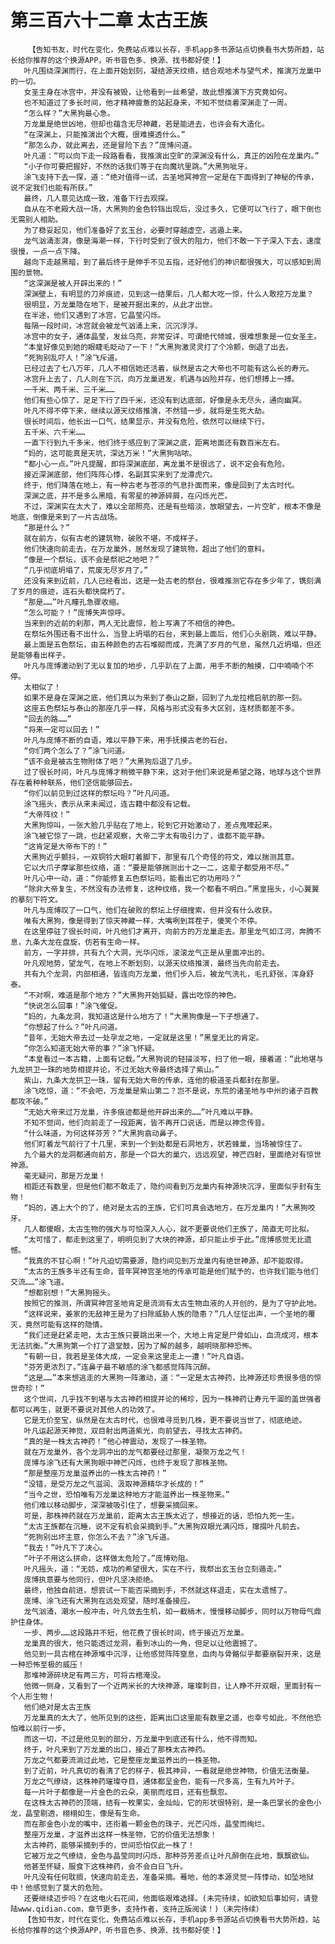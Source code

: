 # 第三百六十二章 太古王族
        【告知书友，时代在变化，免费站点难以长存，手机app多书源站点切换看书大势所趋，站长给你推荐的这个换源APP，听书音色多、换源、找书都好使！】
       叶凡围绕深渊而行，在上面开始划刻，凝结源天纹络，结合观地术与望气术，推演万龙巢中的一切。
       女圣主身在冰宫中，并没有被毁，让他看到一丝希望，故此想推演下方究竟如何。
       也不知道过了多长时间，他才精神疲惫的站起身来，不知不觉绕着深渊走了一周。
       “怎么样？”大黑狗最心急。
       万龙巢是绝世凶地，但却也蕴含无尽神藏，若是能进去，也许会有大造化。
       “在深渊上，只能推演出个大概，很难摸透什么。”
       “那怎么办，就此离去，还是冒险下去？”庞博问道。
       叶凡道：“可以向下走一段路看看，我推演出空旷的深渊没有什么，真正的凶险在龙巢内。”
       “小子你可要把握好，不然的话我们等于在向魔坑里跳。”大黑狗呲牙。
       涂飞支持下去一探，道：“绝对值得一试，古圣地冥神宫一定是在下面得到了神秘的传承，说不定我们也能有所获。”
       最终，几人意见达成一致，准备下行去观探。
       自从在不老殿大战一场，大黑狗的金色铃铛出现后，没过多久，它便可以飞行了，眼下倒也无需别人相助。
       为了稳妥起见，他们准备好了玄玉台，必要时穿越虚空，逃遁上来。
       龙气汹涌澎湃，像是海潮一样，下行时受到了很大的阻力，他们不敢一下子深入下去，速度很慢，一点一点下降。
       越向下走越黑暗，到了最后终于是伸手不见五指，还好他们的神识都很强大，可以感知到周围的景物。
       “这深渊是被人开辟出来的！”
       深渊壁上，有明显的刀斧痕迹，见到这一结果后，几人都大吃一惊，什么人敢挖万龙巢？
       很明显，万龙巢隐在地下，是被开掘出来的，从此才出世。
       在半途，他们又遇到了冰宫，它晶莹闪烁。
       每隔一段时间，冰宫就会被龙气汹涌上来，沉沉浮浮。
       冰宫中的女子，通体晶莹，发丝乌亮，非常安详，可谓绝代倾城，很难想象是一位女圣主。
       “本皇好像见到她的眼睫毛眨动了一下！”大黑狗激灵灵打了个冷颤，倒退了出去。
       “死狗别乱吓人！”涂飞斥道。
       已经过去了七八万年，几人不相信她还活着，纵然是古之大帝也不可能有这么长的寿元。
       冰宫升上去了，几人则在下沉，向万龙巢进发，机遇与凶险并存，他们想搏上一搏。
       一千米、两千米、三千米……
       他们有些心惊了，足足下行了四千米，还没有到达底部，好像是永无尽头，通向幽冥。
       叶凡不得不停下来，继续以源天纹络推演，不然错一步，就将是生死大劫。
       很长时间后，他长出一口气，结果显示，并没有危险，依然可以继续下行。
       五千米、六千米……
       一直下行到九千多米，他们终于感应到了深渊之底，距离地面还有数百米左右。
       “妈的，这可能真是天坑，深达万米！”大黑狗咕哝。
       “都小心一点。”叶凡提醒，即将深渊底部，离龙巢不是很远了，说不定会有危险。
       接近深渊底部，他们阵阵心悸，名副其实来到了龙潭虎穴。
       终于，他们降落在地上，有一种古老与苍凉的气息扑面而来，像是回到了太古时代。
       深渊之底，并不是多么黑暗，有零星的神源碎屑，在闪烁光芒。
       不过，深渊实在太大了，难以全部照亮，还是有些暗淡，放眼望去，一片空旷，根本不像是地底，倒像是来到了一片古战场。
       “那是什么？”
       就在前方，似有古老的建筑物，破败不堪，不成样子。
       他们快速向前走去，在万龙巢外，居然发现了建筑物，超出了他们的意料。
       “像是一个祭坛，该不会是祭祀之地吧？”
       “几乎彻底坍塌了，荒废无尽岁月了。”
       还没有来到近前，几人已经看出，这是一处古老的祭台，很难推测它存在多少年了，镌刻满了岁月的痕迹，连石头都快腐朽了。
       “那是……”叶凡瞳孔急骤收缩。
       “怎么可能？！”庞博失声惊呼。
       当来到的近前的刹那，两人无比震惊，脸上写满了不相信的神色。
       在祭坛外围还看不出什么，当登上坍塌的石台，来到最上面后，他们心头剧跳，难以平静。
       最上面是五色祭坛，由五种颜色的古石堆砌而成，充满了岁月的气息，虽然几近坍塌，但还是能够看出样子。
       叶凡与庞博激动到了无以复加的地步，几乎趴在了上面，用手不断的触摸，口中喃喃个不停。
       太相似了！
       如果不是身在深渊之底，他们真以为来到了泰山之巅，回到了九龙拉棺启航的那一刻。
       这座五色祭坛与泰山的那座几乎一样，风格与形式没有多大区别，连材质都差不多。
       “回去的路……”
       “将来一定可以回去！”
       叶凡与庞博不断的自语，难以平静下来，用手抚摸古老的石台。
       “你们两个怎么了？”涂飞问道。
       “该不会是被古生物附体了吧？”大黑狗后退了几步。
       过了很长时间，叶凡与庞博才稍微平静下来，这对于他们来说是希望之路，地球与这个世界存在着种种联系，他们坚信能够回去。
       “你们以前见到过这样的祭坛吗？”叶凡问道。
       涂飞摇头，表示从来未闻过，连古籍中都没有记载。
       “大帝阵纹！”
       大黑狗惊叫，一张大脸几乎贴在了地上，轮到它开始激动了，差点鬼嚎起来。
       涂飞被它惊了一跳，也赶紧观察，大帝二字太有吸引力了，谁都不能平静。
       “这肯定是大帝布下的！”
       大黑狗近乎颤抖，一双铜铃大眼盯着脚下，那里有几个奇怪的符文，难以揣测其意。
       它以大爪子摩挲那些纹络，道：“要是能够揣测出十之一二，这辈子都受用不尽。”
       叶凡心中一动，道：“你能修复五色祭坛吗，能看出它的功用吗？”
       “除非大帝复生，不然没有办法修复，这种纹络，我一个都看不明白。”黑皇摇头，小心翼翼的摹刻下符文。
       叶凡与庞博叹了一口气，他们在破败的祭坛上仔细搜索，但并没有什么收获。
       唯有大黑狗，像是得到了惊天神藏一样，大嘴咧到耳茬子，傻笑个不停。
       在这里停驻了很长时间，叶凡他们才离开，向前方的万龙巢走去。那里龙气如江河，奔腾不息，九条大龙在盘旋，仿若有生命一样。
       前方，一字并排，共有九个大洞，光华闪烁，滚滚龙气正是从里面冲出的。
       叶凡观地势，望龙气，在地上不断划刻，以源天纹络推演，最终当先向前走去。
       共有九个龙洞，内部相通，皆连向万龙巢，他们步入后，被龙气洗礼，毛孔舒张，浑身舒泰。
       “不对啊，难道是那个地方？”大黑狗开始狐疑，露出吃惊的神色。
       “快说怎么回事！”涂飞催促。
       “妈的，九条龙洞，我知道这是什么地方了！”大黑狗像是一下子想通了。
       “你想起了什么？”叶凡问道。
       “昔年，无始大帝去过一处孕龙之地，一定就是这里！”黑皇无比的肯定。
       “你怎么知道无始大帝的事？”涂飞怀疑。
       “本皇看过一本古籍，上面有记载。”大黑狗说的轻描淡写，扫了他一眼，接着道：“此地堪与九龙拱卫一珠的地势相提并论，不过无始大帝最终选择了紫山。”
       紫山，九条大龙拱卫一珠，留有无始大帝的传承，连他的极道圣兵都封在那里。
       涂飞吃惊，道：“不会吧，万龙巢是紫山第二？岂不是说，东荒的诸圣地与中州的诸子百教都攻不破。”
       “无始大帝来过万龙巢，许多痕迹都是他开辟出来的……”叶凡难以平静。
       不知不觉间，他们向前走了一段距离，皆不再开口说话，而是以神念传音。
       “什么味道，为何这样芬芳？”大黑狗翕动鼻子。
       他们盯着龙气前行了十几里，来到一个到处都是石洞地方，状若蜂巢，当场被惊住了。
       九个最大的龙洞都通向前方，那是一个巨大的巢穴，远远观望，神芒四射，里面绝对有惊世神源。
       毫无疑问，那是万龙巢！
       相距还有数里，但是他们都不敢走了，隐约间看到万龙巢内有神源块沉浮，里面似乎封有生物！
       “妈的，遇上大个的了，绝对是太古的王族，它们可真会选地方，在万龙巢内！”大黑狗咬牙。
       几人都傻眼，太古生物的强大与可怕深入人心，就不更要说他们王族了，简直无可比拟。
       “太可惜了，都走到这里了，明明见到了大块的神源，却只能止步于此。”庞博感觉无比遗憾。
       “我真的不甘心啊！”叶凡迫切需要源，隐约间见到万龙巢内有绝世神源，却不能取得。
       “太古的王族多半还有生命，昔年冥神宫圣地的传承可能是他们赋予的，也许我们能与他们交流……”涂飞道。
       “想都别想！”大黑狗摇头。
       按照它的推测，所谓冥神宫圣地肯定是流淌有太古生物血液的人开创的，是为了守护此地。
       “这样说来，姜家的无敌神王是为了扫除威胁人族的隐患？”几人怔怔出声，一个圣地的覆灭，竟然可能有这样的隐情。
       “我们还是赶紧走吧，太古王族只要跳出来一个，大地上肯定是尸骨如山，血流成河，根本无法抗衡。”大黑狗第一个打了退堂鼓，因为了解的越多，越明晓那种恐怖。
       “有朝一日，我若是圣体大成，一定会来这里走上一遭！”叶凡自语。
       “芬芳更浓烈了。”连鼻子最不敏感的涂飞都感觉阵阵沉醉。
       “这是……”本来想逃走的大黑狗一阵激动，道：“一定是太古神药，比神源还珍贵很多倍的惊世奇珍！”
       这个世间，几乎找不到堪与太古神药相提并论的稀珍，因为一株神药让寿元干涸的盖世强者都可以再生，就更不要说对其他人的功效了。
       它是无价至宝，纵然是在太古时代，也很难寻觅到几株，更不要说当世了，彻底绝迹。
       叶凡运起源天神觉，双目射出两道紫光，向前望去，寻找太古神药。
       “真的是一株太古神药！”他心神震动，发现了一株圣物。
       就在万龙巢外，各个龙洞冲出的龙气都要经过那里，凝聚万龙之气！
       庞博与涂飞还有大黑狗眼中神芒闪烁，也终于发现了那株圣物。
       “那是整座万龙巢滋养出的一株太古神药！”
       “没错，是受万龙之气滋润、汲取神源精华才长成的！”
       “当今之世，恐怕唯有万龙巢这种地方才能滋养出一株圣物来。”
       他们难以移动脚步，深深被吸引住了，想要采摘回来。
       可是，那株神药就在万龙巢前，距离太古王族太近了，想接近的话，恐怕九死一生。
       “太古王族都在沉睡，说不定有机会采摘到手。”大黑狗双眼光满闪烁，撺掇叶凡前去。
       “死狗别出坏主意，你怎么不去？”涂飞斥道。
       “我去！”叶凡下了决心。
       “叶子不用这么拼命，这样做太危险了。”庞博劝阻。
       叶凡摇头，道：“无妨，成功的希望很大，实在不行，我祭出玄玉台立刻遁走。”
       庞博执意要与他同行，但叶凡坚决拒绝。
       最终，他独自前进，想尝试一下能否采摘到手，不然就这样退走，实在太遗憾了。
       庞博、涂飞还有大黑狗在远处观望，随时准备接应。
       龙气汹涌，潮水一般冲击，叶凡敛去生机，如一截槁木，慢慢移动脚步，同时以万物母气鼎护住身体。
       一步、两步……这段路并不短，他花费了很长时间，终于接近万龙巢。
       龙巢真的很大，他只能透过龙洞，看到冰山的一角，但足以让他震撼了。
       他见到一具古棺在神源堆中沉浮，让他感觉阵阵窒息，血肉与骨骼似乎都要崩裂开来，这是一种恐怖至极的威压！
       那堆神源碎块足有两三方，可将古棺淹没。
       他微一侧身，又看到了一个近两米长的大块神源，璀璨刺目，让人睁不开双眼，里面封有一个人形生物！
       他们绝对是太古王族
       万龙巢真的太大了，他所见到的这些，距离出口这里能有数里之遥，也幸亏如此，不然他恐怕难以前行一步。
       而这一切，不过是他见到的部分，万龙巢中到底还有什么，他不得而知。
       终于，叶凡来到了万龙巢的出口，接近了那株太古神药。
       万龙之气都要流淌过此地，它是整座龙巢滋养出的一株圣物。
       到了近前，叶凡真切的看清了它的样子，极其神异，一看就是绝世神物，价值无法衡量。
       万龙之气缭绕，这株神药璀璨夺目，通体都呈金色，能有一尺多高，生有九片叶子。
       每一片叶子都像是一片金色的云朵，美丽而炫目，还有些飘忽。
       在这株太古神药的顶端，结有一枚果实，金灿灿，它的形状很特别，是一条巴掌长的金色小龙，晶莹剔透，栩栩如生，像是有生命。
       而在那金色小龙的嘴中，还衔着一颗金色的珠子，光芒闪烁，晶莹而绚烂。
       整座万龙巢，才滋养出这样一株圣物，它的价值无法想象！
       太古神药，能够采摘到手的，世间恐怕仅此一株了！
       它被万龙之气缭绕，金色与晶莹同时闪烁，那种芬芳差点让叶凡醉倒在此地，飘飘欲仙。
       他甚至怀疑，服食下这株神药，会不会白日飞升。
       叶凡没有任何耽搁，快速向前走去，准备采摘。蓦地，他的本源灵觉一阵悸动，如坠地狱中！他感觉到了莫大的危险。
       还要继续迈步吗？在这电火石花间，他面临艰难选择。(未完待续，如欲知后事如何，请登陆www.qidian.com，章节更多，支持作者，支持正版阅读！)（未完待续）
       【告知书友，时代在变化，免费站点难以长存，手机app多书源站点切换看书大势所趋，站长给你推荐的这个换源APP，听书音色多、换源、找书都好使！】